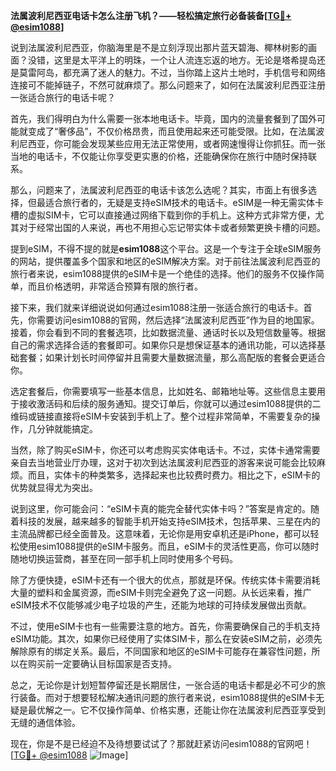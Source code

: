 **法属波利尼西亚电话卡怎么注册飞机？——轻松搞定旅行必备装备[[TG💪+ @esim1088](https://t.me/s/esim1088)]**

说到法属波利尼西亚，你脑海里是不是立刻浮现出那片蓝天碧海、椰林树影的画面？没错，这里是太平洋上的明珠，一个让人流连忘返的地方。无论是塔希提岛还是莫雷阿岛，都充满了迷人的魅力。不过，当你踏上这片土地时，手机信号和网络连接可不能掉链子，不然可就麻烦了。那么问题来了，如何在法属波利尼西亚注册一张适合旅行的电话卡呢？

首先，我们得明白为什么需要一张本地电话卡。毕竟，国内的流量套餐到了国外可能就变成了“奢侈品”，不仅价格昂贵，而且使用起来还可能受限。比如，在法属波利尼西亚，你可能会发现某些应用无法正常使用，或者网速慢得让你抓狂。而一张当地的电话卡，不仅能让你享受更实惠的价格，还能确保你在旅行中随时保持联系。

那么，问题来了，法属波利尼西亚的电话卡该怎么选呢？其实，市面上有很多选择，但最适合旅行者的，无疑是支持eSIM技术的电话卡。eSIM是一种无需实体卡槽的虚拟SIM卡，它可以直接通过网络下载到你的手机上。这种方式非常方便，尤其对于经常出国的人来说，再也不用担心忘记带实体卡或者频繁更换卡槽的问题。

提到eSIM，不得不提的就是**esim1088**这个平台。这是一个专注于全球eSIM服务的网站，提供覆盖多个国家和地区的eSIM解决方案。对于前往法属波利尼西亚的旅行者来说，esim1088提供的eSIM卡是一个绝佳的选择。他们的服务不仅操作简单，而且价格透明，非常适合预算有限的旅行者。

接下来，我们就来详细说说如何通过esim1088注册一张适合旅行的电话卡。首先，你需要访问esim1088的官网，然后选择“法属波利尼西亚”作为目的地国家。接着，你会看到不同的套餐选项，比如数据流量、通话时长以及短信数量等。根据自己的需求选择合适的套餐即可。如果你只是想保证基本的通讯功能，可以选择基础套餐；如果计划长时间停留并且需要大量数据流量，那么高配版的套餐会更适合你。

选定套餐后，你需要填写一些基本信息，比如姓名、邮箱地址等。这些信息主要用于接收激活码和后续的服务通知。提交订单后，你就可以通过esim1088提供的二维码或链接直接将eSIM卡安装到手机上了。整个过程非常简单，不需要复杂的操作，几分钟就能搞定。

当然，除了购买eSIM卡，你还可以考虑购买实体电话卡。不过，实体卡通常需要亲自去当地营业厅办理，这对于初次到达法属波利尼西亚的游客来说可能会比较麻烦。而且，实体卡的种类繁多，选择起来也比较费时费力。相比之下，eSIM卡的优势就显得尤为突出。

说到这里，你可能会问：“eSIM卡真的能完全替代实体卡吗？”答案是肯定的。随着科技的发展，越来越多的智能手机开始支持eSIM技术，包括苹果、三星在内的主流品牌都已经全面普及。这意味着，无论你是用安卓机还是iPhone，都可以轻松使用esim1088提供的eSIM卡服务。而且，eSIM卡的灵活性更高，你可以随时随地切换运营商，甚至在同一部手机上同时使用多个号码。

除了方便快捷，eSIM卡还有一个很大的优点，那就是环保。传统实体卡需要消耗大量的塑料和金属资源，而eSIM卡则完全避免了这一问题。从长远来看，推广eSIM技术不仅能够减少电子垃圾的产生，还能为地球的可持续发展做出贡献。

不过，使用eSIM卡也有一些需要注意的地方。首先，你需要确保自己的手机支持eSIM功能。其次，如果你已经使用了实体SIM卡，那么在安装eSIM之前，必须先解除原有的绑定关系。最后，不同国家和地区的eSIM卡可能存在兼容性问题，所以在购买前一定要确认目标国家是否支持。

总之，无论你是计划短暂停留还是长期居住，一张合适的电话卡都是必不可少的旅行装备。而对于想要轻松解决通讯问题的旅行者来说，esim1088提供的eSIM卡无疑是最优解之一。它不仅操作简单、价格实惠，还能让你在法属波利尼西亚享受到无缝的通信体验。

现在，你是不是已经迫不及待想要试试了？那就赶紧访问esim1088的官网吧！[[TG💪+ @esim1088](https://t.me/s/esim1088) ![Image](https://i.postimg.cc/4NQfJmqS/Snipaste-2025-05-13-00-14-12.png)]